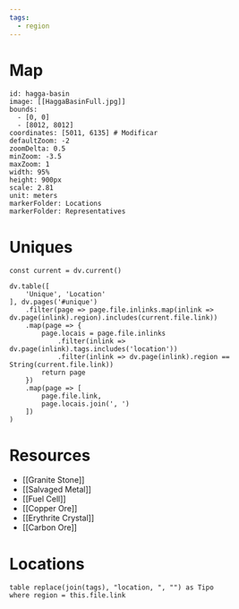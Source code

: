 ```yaml
---
tags:
  - region
---
```

# Map
```leaflet
id: hagga-basin
image: [[HaggaBasinFull.jpg]]
bounds:
  - [0, 0]
  - [8012, 8012]
coordinates: [5011, 6135] # Modificar
defaultZoom: -2
zoomDelta: 0.5
minZoom: -3.5
maxZoom: 1
width: 95%
height: 900px
scale: 2.81
unit: meters
markerFolder: Locations
markerFolder: Representatives
```
# Uniques
```dataviewjs
const current = dv.current()

dv.table([
	'Unique', 'Location'
], dv.pages('#unique')
	.filter(page => page.file.inlinks.map(inlink => dv.page(inlink).region).includes(current.file.link))
	.map(page => {
		page.locais = page.file.inlinks
			.filter(inlink => dv.page(inlink).tags.includes('location'))
			.filter(inlink => dv.page(inlink).region == String(current.file.link))
		return page
	})
	.map(page => [
		page.file.link,
		page.locais.join(', ')
	])
)
```
# Resources
- [[Granite Stone]]
- [[Salvaged Metal]]
- [[Fuel Cell]]
- [[Copper Ore]]
- [[Erythrite Crystal]]
- [[Carbon Ore]]
# Locations
```dataview
table replace(join(tags), "location, ", "") as Tipo
where region = this.file.link
```
